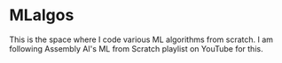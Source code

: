 # MLalgos
This is the space where I code various ML algorithms from scratch. I am following Assembly AI's ML from Scratch playlist on YouTube for this.
